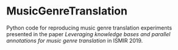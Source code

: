 # MusicGenreTranslation
Python code for reproducing music genre translation experiments presented in the paper *Leveraging knowledge bases and parallel annotations for music genre translation* in ISMIR 2019.
